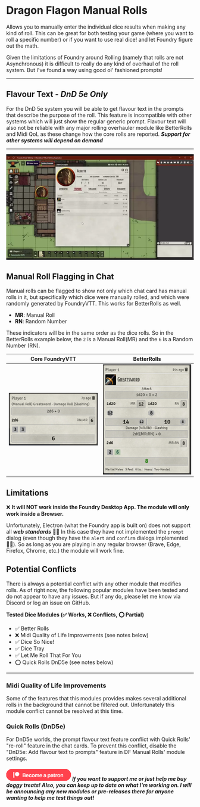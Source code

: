 # Dragon Flagon Manual Rolls

Allows you to manually enter the individual dice results when making any kind of roll. This can be great for both testing your game (where you want to roll a specific number) or if you want to use real dice! and let Foundry figure out the math.

Given the limitations of Foundry around Rolling (namely that rolls are not Asynchronous) it is difficult to really do any kind of overhaul of the roll system. But I've found a way using good ol' fashioned prompts!

---

## Flavour Text - *DnD 5e Only*

For the DnD 5e system you will be able to get flavour text in the prompts that describe the purpose of the roll. This feature is incompatible with other systems which will just show the regular generic prompt. Flavour text will also not be reliable with any major rolling overhauler module like BetterRolls and Midi QoL as these change how the core rolls are reported.
***Support for other systems will depend on demand***

---

![Manual Rolls Demo](../.assets/df-manual-rolls-demo.webp)

## Manual Roll Flagging in Chat

Manual rolls can be flagged to show not only which chat card has manual rolls in it, but specifically which dice were manually rolled, and which were randomly generated by FoundryVTT. This works for BetterRolls as well.

- **MR**: Manual Roll
- **RN**: Random Number

These indicators will be in the same order as the dice rolls. So in the BetterRolls example below, the `2` is a Manual Roll(MR) and the `6` is a Random Number (RN).

|Core FoundryVTT|BetterRolls|
|:-:|:-:|
|![Core FoundryVTT Labels](../.assets/df-manual-rolls-labels.png)|![BetterRolls Labels](../.assets/df-manual-rolls-labels-br.png)|

## Limitations

❌ **It will NOT work inside the Foundry Desktop App. The module will only work inside a Browser.**

Unfortunately, Electron (what the Foundry app is built on) does not support all ***web standards*** 🤦‍♂️ In this case they have not implemented the `prompt` dialog (even though they have the `alert` and `confirm` dialogs implemented 🤷‍♂️). So as long as you are playing in any regular browser (Brave, Edge, Firefox, Chrome, etc.) the module will work fine.

## Potential Conflicts

There is always a potential conflict with any other module that modifies rolls. As of right now, the following popular modules have been tested and do not appear to have any issues. But if any do, please let me know via Discord or log an issue on GitHub.

**Tested Dice Modules (✅ Works, ❌ Conflicts, ⭕ Partial)**

- ✅ Better Rolls
- ❌ Midi Quality of Life Improvements (see notes below)
- ✅ Dice So Nice!
- ✅ Dice Tray
- ✅ Let Me Roll That For You
- ⭕ Quick Rolls DnD5e (see notes below)
---

### Midi Quality of Life Improvements
Some of the features that this modules provides makes several additional rolls in the background that cannot be filtered out. Unfortunately this module conflict cannot be resolved at this time.

### Quick Rolls (DnD5e)
For DnD5e worlds, the prompt flavour text feature conflict with Quick Rolls' "re-roll" feature in the chat cards. To prevent this conflict, disable the "DnD5e: Add flavour text to prompts" feature in DF Manual Rolls' module settings.

##### [![become a patron](../.assets/patreon-image.png)](https://www.patreon.com/bePatron?u=46113583) If you want to support me or just help me buy doggy treats! Also, you can keep up to date on what I'm working on. I will be announcing any new modules or pre-releases there for anyone wanting to help me test things out!

